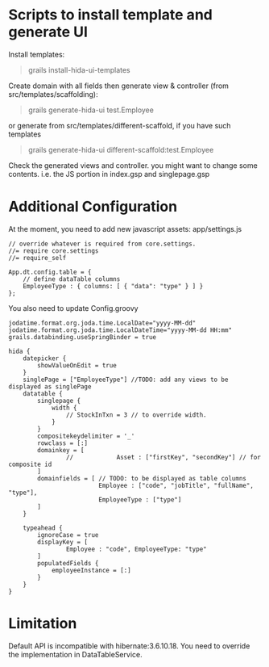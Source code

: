 # Scripts to install template and generate UI

Install templates:
> grails install-hida-ui-templates

Create domain with all fields then generate view & controller (from src/templates/scaffolding):
> grails generate-hida-ui test.Employee

or generate from src/templates/different-scaffold, if you have such templates
> grails generate-hida-ui different-scaffold:test.Employee

Check the generated views and controller. you might want to change some contents. 
i.e. the JS portion in index.gsp and singlepage.gsp

# Additional Configuration

At the moment, you need to add new javascript assets: app/settings.js

    // override whatever is required from core.settings.
    //= require core.settings
    //= require_self
    
    App.dt.config.table = {
        // define dataTable columns
        EmployeeType : { columns: [ { "data": "type" } ] }
    };
    


You also need to update Config.groovy

	jodatime.format.org.joda.time.LocalDate="yyyy-MM-dd"
	jodatime.format.org.joda.time.LocalDateTime="yyyy-MM-dd HH:mm"
	grails.databinding.useSpringBinder = true

	hida {
		datepicker {
			showValueOnEdit = true
		}
		singlePage = ["EmployeeType"] //TODO: add any views to be displayed as singlePage
		datatable {
			singlepage {
				width {
					// StockInTxn = 3 // to override width.
				}
			}
			compositekeydelimiter = '_'
			rowclass = [:]
			domainkey = [
					//            Asset : ["firstKey", "secondKey"] // for composite id
			]
			domainfields = [ // TODO: to be displayed as table columns
							 Employee : ["code", "jobTitle", "fullName", "type"],
							 EmployeeType : ["type"]
			]
		}

		typeahead {
			ignoreCase = true
			displayKey = [
					Employee : "code", EmployeeType: "type"
			]
			populatedFields {
				employeeInstance = [:]
			}
		}
	}


# Limitation

Default API is incompatible with hibernate:3.6.10.18.
You need to override the implementation in DataTableService.


